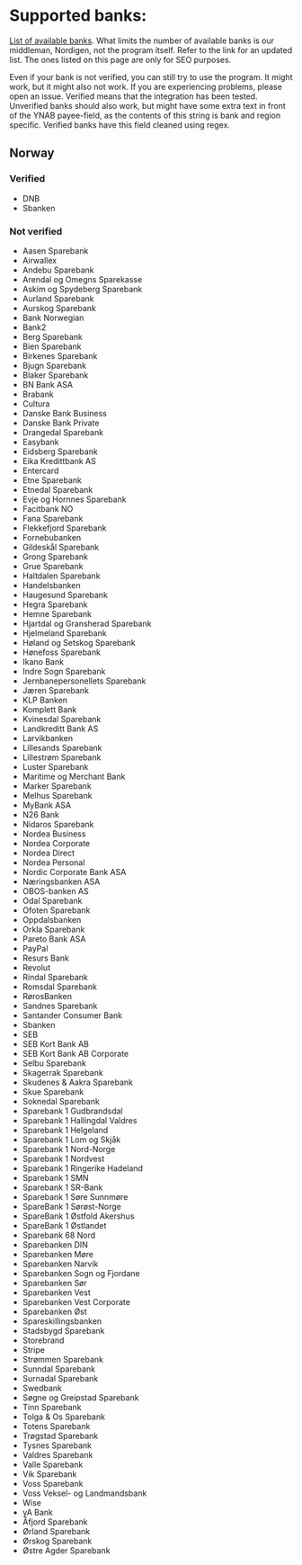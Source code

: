 # Supported banks:

[List of available banks](https://nordigen.com/en/coverage/). What limits the number of available banks is our
middleman,
Nordigen, not the program itself. Refer to the link for an updated list. The ones listed on this page are only for SEO
purposes.

Even if your bank is not verified, you can still try to use the
program. It
might work, but it might also not work. If you are experiencing problems, please open an issue. Verified means that the
integration has been tested. Unverified banks should also work, but might have some extra text in front of the YNAB
payee-field, as the contents of this string is bank and region specific. Verified banks have this field cleaned using
regex.

## Norway

### Verified

- DNB
- Sbanken

### Not verified

- Aasen Sparebank
- Airwallex
- Andebu Sparebank
- Arendal og Omegns Sparekasse
- Askim og Spydeberg Sparebank
- Aurland Sparebank
- Aurskog Sparebank
- Bank Norwegian
- Bank2
- Berg Sparebank
- Bien Sparebank
- Birkenes Sparebank
- Bjugn Sparebank
- Blaker Sparebank
- BN Bank ASA
- Brabank
- Cultura
- Danske Bank Business
- Danske Bank Private
- Drangedal Sparebank
- Easybank
- Eidsberg Sparebank
- Eika Kredittbank AS
- Entercard
- Etne Sparebank
- Etnedal Sparebank
- Evje og Hornnes Sparebank
- Facitbank NO
- Fana Sparebank
- Flekkefjord Sparebank
- Fornebubanken
- Gildeskål Sparebank
- Grong Sparebank
- Grue Sparebank
- Haltdalen Sparebank
- Handelsbanken
- Haugesund Sparebank
- Hegra Sparebank
- Hemne Sparebank
- Hjartdal og Gransherad Sparebank
- Hjelmeland Sparebank
- Høland og Setskog Sparebank
- Hønefoss Sparebank
- Ikano Bank
- Indre Sogn Sparebank
- Jernbanepersonellets Sparebank
- Jæren Sparebank
- KLP Banken
- Komplett Bank
- Kvinesdal Sparebank
- Landkreditt Bank AS
- Larvikbanken
- Lillesands Sparebank
- Lillestrøm Sparebank
- Luster Sparebank
- Maritime og Merchant Bank
- Marker Sparebank
- Melhus Sparebank
- MyBank ASA
- N26 Bank
- Nidaros Sparebank
- Nordea Business
- Nordea Corporate
- Nordea Direct
- Nordea Personal
- Nordic Corporate Bank ASA
- Næringsbanken ASA
- OBOS-banken AS
- Odal Sparebank
- Ofoten Sparebank
- Oppdalsbanken
- Orkla Sparebank
- Pareto Bank ASA
- PayPal
- Resurs Bank
- Revolut
- Rindal Sparebank
- Romsdal Sparebank
- RørosBanken
- Sandnes Sparebank
- Santander Consumer Bank
- Sbanken
- SEB
- SEB Kort Bank AB
- SEB Kort Bank AB Corporate
- Selbu Sparebank
- Skagerrak Sparebank
- Skudenes & Aakra Sparebank
- Skue Sparebank
- Soknedal Sparebank
- Sparebank 1 Gudbrandsdal
- Sparebank 1 Hallingdal Valdres
- Sparebank 1 Helgeland
- Sparebank 1 Lom og Skjåk
- Sparebank 1 Nord-Norge
- Sparebank 1 Nordvest
- Sparebank 1 Ringerike Hadeland
- Sparebank 1 SMN
- Sparebank 1 SR-Bank
- Sparebank 1 Søre Sunnmøre
- SpareBank 1 Sørøst-Norge
- SpareBank 1 Østfold Akershus
- SpareBank 1 Østlandet
- Sparebank 68 Nord
- Sparebanken DIN
- Sparebanken Møre
- Sparebanken Narvik
- Sparebanken Sogn og Fjordane
- Sparebanken Sør
- Sparebanken Vest
- Sparebanken Vest Corporate
- Sparebanken Øst
- Spareskillingsbanken
- Stadsbygd Sparebank
- Storebrand
- Stripe
- Strømmen Sparebank
- Sunndal Sparebank
- Surnadal Sparebank
- Swedbank
- Søgne og Greipstad Sparebank
- Tinn Sparebank
- Tolga & Os Sparebank
- Totens Sparebank
- Trøgstad Sparebank
- Tysnes Sparebank
- Valdres Sparebank
- Valle Sparebank
- Vik Sparebank
- Voss Sparebank
- Voss Veksel- og Landmandsbank
- Wise
- yA Bank
- Åfjord Sparebank
- Ørland Sparebank
- Ørskog Sparebank
- Østre Agder Sparebank